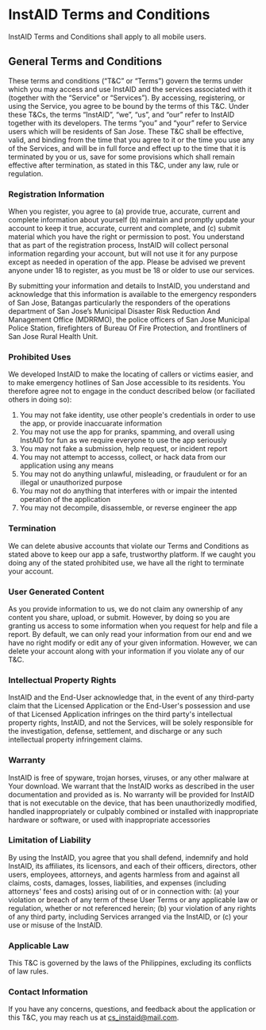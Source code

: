 # InstAID Terms and Conditions

InstAID Terms and Conditions shall apply to all mobile users.

## General Terms and Conditions
These terms and conditions (“T&C” or “Terms”) govern the terms under which you may access and use InstAID and the services associated with it (together with the “Service” or “Services”). By accessing, registering, or using the Service, you agree to be bound by the terms of this T&C. Under these T&Cs, the terms “InstAID”, “we”, “us”, and “our” refer to InstAID together with its developers. The terms “you” and “your” refer to Service users which will be residents of San Jose. These T&C shall be effective, valid, and binding from the time that you agree to it or the time you use any of the Services, and will be in full force and effect up to the time that it is terminated by you or us, save for some provisions which shall remain effective after termination, as stated in this T&C, under any law, rule or regulation.


### Registration Information
When you register, you agree to (a) provide true, accurate, current and complete information about yourself (b) maintain and promptly update your account to keep it true, accurate, current and complete, and (c) submit material which you have the right or permission to post. You understand that as part of the registration process, InstAID will collect personal information regarding your account, but will not use it for any purpose except as needed in operation of the app. Please be advised we prevent anyone under 18 to register, as you must be 18 or older to use our services.

By submitting your information and details to InstAID, you understand and acknowledge that this information is available to the emergency responders of San Jose, Batangas particularly the responders of the operations department of San Jose’s Municipal Disaster Risk Reduction And Management Office (MDRRMO), the police officers of San Jose Municipal Police Station, firefighters of Bureau Of Fire Protection, and frontliners of San Jose Rural Health Unit.

### Prohibited Uses
We developed InstAID to make the locating of callers or victims easier, and to make emergency hotlines of San Jose accessible to its residents. You therefore agree not to engage in the conduct described below (or faciliated others in doing so):
  1. You may not fake identity, use other people's credentials in order to use the app, or provide inaccuarate information
  2. You may not use the app for pranks, spamming, and overall using InstAID for fun as we require everyone to use the app seriously
  3. You may not fake a submission, help request, or incident report
  4. You may not attempt to accesss, collect, or hack data from our application using any means 
  5. You may not do anything unlawful, misleading, or fraudulent or for an illegal or unauthorized purpose
  6. You may not do anything that interferes with or impair the intented operation of the application
  7. You may not decompile, disassemble, or reverse engineer the app

### Termination
We can delete abusive accounts that violate our Terms and Conditions as stated above to keep our app a safe, trustworthy platform. If we caught you doing any of the stated prohibited use, we have all the right to terminate your account.

### User Generated Content
As you provide information to us, we do not claim any ownership of any content you share, upload, or submit. However, by doing so you are granting us access to some information when you request for help and file a report. By default, we can only read your information from our end and we have no right modify or edit any of your given information. However, we can delete your account along with your information if you violate any of our T&C.

### Intellectual Property Rights
InstAID and the End-User acknowledge that, in the event of any third-party claim that the Licensed Application or the End-User's possession and use of that Licensed Application infringes on the third party's intellectual property rights, InstAID, and not the Services, will be solely responsible for the investigation, defense, settlement, and discharge or any such intellectual property infringement claims.

### Warranty
InstAID is free of spyware, trojan horses, viruses, or any other malware at Your download. We warrant that the InstAID works as described in the user documentation and provided as is. No warranty will be provided for InstAID that is not executable on the device, that has been unauthorizedly modified, handled inappropriately or culpably combined or installed with inappropriate hardware or software, or used with inappropriate accessories

### Limitation of Liability
By using the InstAID, you agree that you shall defend, indemnify and hold InstAID, its affiliates, its licensors, and each of their officers, directors, other users, employees, attorneys, and agents harmless from and against all claims, costs, damages, losses, liabilities, and expenses (including attorneys' fees and costs) arising out of or in connection with: (a) your violation or breach of any term of these User Terms or any applicable law or regulation, whether or not referenced herein; (b) your violation of any rights of any third party, including Services arranged via the InstAID, or (c) your use or misuse of the InstAID.

### Applicable Law
This T&C is governed by the laws of the Philippines, excluding its conflicts of law rules.

### Contact Information
If you have any concerns, questions, and feedback about the application or this T&C, you may reach us at cs_instaid@mail.com. 
